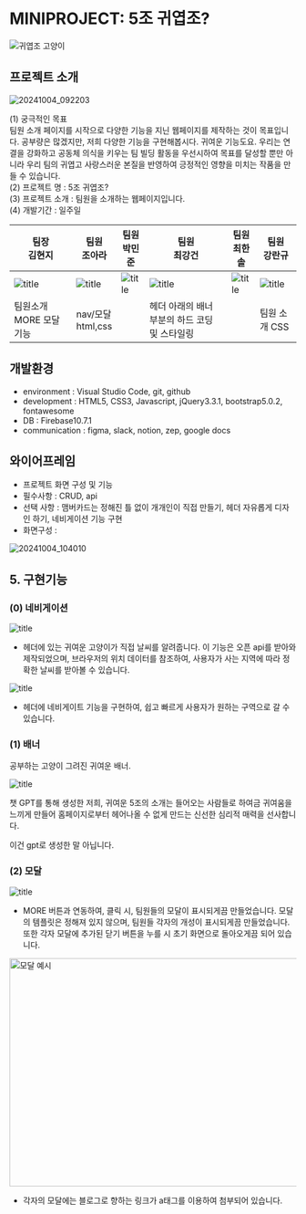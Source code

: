 # **MINIPROJECT: 5조 귀엽조?**


![귀엽조 고양이](https://github.com/user-attachments/assets/0a5f1745-290a-4ea1-8542-98da0201287e)


## 프로젝트 소개


![20241004_092203](https://github.com/user-attachments/assets/5443b688-bd6a-438c-af11-f81ff6bcc659)

(1) 궁극적인 목표<br>
팀원 소개 페이지를 시작으로 다양한 기능을 지닌 웹페이지를 제작하는 것이 목표입니다. 공부량은 많겠지만, 저희 다양한 기능을 구현해봅시다. 귀여운 기능도요. 우리는 연결을 강화하고 공동체 의식을 키우는 팀 빌딩 활동을 우선시하여 목표를 달성할 뿐만 아니라 우리 팀의 귀엽고 사랑스러운 본질을 반영하여 긍정적인 영향을 미치는 작품을 만들 수 있습니다.<br>
(2) 프로젝트 명 : 5조 귀엽조?<br>
(3) 프로젝트 소개 : 팀원을 소개하는 웹페이지입니다.<br>
(4) 개발기간 : 일주일

| 팀장<br> 김현지|팀원<br> 조아라 |팀원<br> 박민준 |팀원<br> 최강건 |팀원<br> 최한솔| 팀원<br> 강란규|
| ---|---| ---|---|---|---|
| ![title](https://cdn-static.zep.us/static/assets/baked-avartar-images/2-408-12-86.png)| ![title](https://cdn-static.zep.us/static/assets/baked-avartar-images/2-517-12-433.png)|![title](https://cdn-static.zep.us/static/assets/baked-avartar-images/1-206-63-433.png)|![title](https://cdn-static.zep.us/static/assets/baked-avartar-images/2-517-12-433.png)|![title](https://cdn-static.zep.us/static/assets/baked-avartar-images/7-61-56-61.png)|![title](https://cdn-static.zep.us/static/assets/baked-avartar-images/1-543-36-21.png)|
|팀원소개 MORE 모달 기능|nav/모달<br> html,css||헤더 아래의 배너 부분의 하드 코딩 및 스타일링||팀원 소개 CSS| 방명록 |귀여운 팀의 목표

## 개발환경
- environment : Visual Studio Code, git, github<br>
- development : HTML5, CSS3, Javascript, jQuery3.3.1, bootstrap5.0.2, fontawesome<br>
- DB : Firebase10.7.1<br>
- communication : figma, slack, notion, zep, google docs<br>


## 와이어프레임
- 프로젝트 화면 구성 및 기능
- 필수사항 : CRUD, api
- 선택 사항 : 맴버카드는 정해진 틀 없이 개개인이 직접 만들기, 헤더 자유롭게 디자인 하기, 네비게이션 기능 구현
- 화면구성 : 


![20241004_104010](https://github.com/user-attachments/assets/cf317d9c-0505-4b23-83c6-60eabb92810b)




## 5. 구현기능

### (0) 네비게이션

![title](https://github.com/user-attachments/assets/9524bf6e-51e8-47a1-871c-d3879915fb4f)   


- 헤더에 있는 귀여운 고양이가 직접 날씨를 알려줍니다. 이 기능은 오픈 api를 받아와 제작되었으며, 브라우저의 위치 데이터를 참조하여, 사용자가 사는 지역에 따라 정확한 날씨를 받아볼 수 있습니다. 

![title](https://github.com/user-attachments/assets/f1c7f1d5-139c-40af-ad2e-3dce8cc0e6dc)   

- 헤더에 네비게이트 기능을 구현하여, 쉽고 빠르게 사용자가 원하는 구역으로 갈 수 있습니다. 

### (1) 배너
공부하는 고양이 그려진 귀여운 배너.

![title](https://github.com/user-attachments/assets/0b759385-4f76-4d1a-b855-dedec53a9683)   


챗 GPT를 통해 생성한 저희, 귀여운 5조의 소개는 들어오는 사람들로 하여금 귀여움을 느끼게 만들어 홈페이지로부터 헤어나올 수 없게 만드는 신선한 심리적 매력을 선사합니다. 

이건 gpt로 생성한 말 아닙니다. 

### (2) 모달

![title](https://github.com/user-attachments/assets/136449df-d990-41dd-8308-6d8719953361)   

- MORE 버튼과 연동하여, 클릭 시, 팀원들의 모달이 표시되게끔 만들었습니다. 모달의 템플릿은 정해져 있지 않으며, 팀원들 각자의 개성이 표시되게끔 만들었습니다. 또한 각자 모달에 추가된 닫기 버튼을 누를 시 초기 화면으로 돌아오게끔 되어 있습니다. 

<img width="511" alt="모달 예시" src="https://github.com/user-attachments/assets/d4ee87ab-1014-479f-95f7-a3ee5b8698a8" width="400" height="400"> 

- 각자의 모달에는 블로그로 향하는 링크가 a태그를 이용하여 첨부되어 있습니다. 


